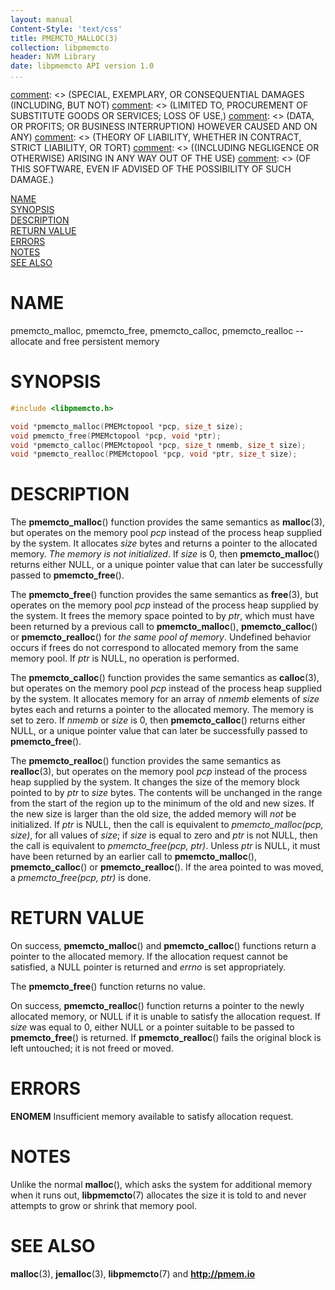 ```yaml
---
layout: manual
Content-Style: 'text/css'
title: PMEMCTO_MALLOC(3)
collection: libpmemcto
header: NVM Library
date: libpmemcto API version 1.0
...
```


[comment]: <> (Copyright 2017, Intel Corporation)

[comment]: <> (Redistribution and use in source and binary forms, with or without)
[comment]: <> (modification, are permitted provided that the following conditions)
[comment]: <> (are met:)
[comment]: <> (    * Redistributions of source code must retain the above copyright)
[comment]: <> (      notice, this list of conditions and the following disclaimer.)
[comment]: <> (    * Redistributions in binary form must reproduce the above copyright)
[comment]: <> (      notice, this list of conditions and the following disclaimer in)
[comment]: <> (      the documentation and/or other materials provided with the)
[comment]: <> (      distribution.)
[comment]: <> (    * Neither the name of the copyright holder nor the names of its)
[comment]: <> (      contributors may be used to endorse or promote products derived)
[comment]: <> (      from this software without specific prior written permission.)

[comment]: <> (THIS SOFTWARE IS PROVIDED BY THE COPYRIGHT HOLDERS AND CONTRIBUTORS)
[comment]: <> ("AS IS" AND ANY EXPRESS OR IMPLIED WARRANTIES, INCLUDING, BUT NOT)
[comment]: <> (LIMITED TO, THE IMPLIED WARRANTIES OF MERCHANTABILITY AND FITNESS FOR)
[comment]: <> (A PARTICULAR PURPOSE ARE DISCLAIMED. IN NO EVENT SHALL THE COPYRIGHT)
[comment]: <> (OWNER OR CONTRIBUTORS BE LIABLE FOR ANY DIRECT, INDIRECT, INCIDENTAL,)
[comment]: <> (SPECIAL, EXEMPLARY, OR CONSEQUENTIAL DAMAGES (INCLUDING, BUT NOT)
[comment]: <> (LIMITED TO, PROCUREMENT OF SUBSTITUTE GOODS OR SERVICES; LOSS OF USE,)
[comment]: <> (DATA, OR PROFITS; OR BUSINESS INTERRUPTION) HOWEVER CAUSED AND ON ANY)
[comment]: <> (THEORY OF LIABILITY, WHETHER IN CONTRACT, STRICT LIABILITY, OR TORT)
[comment]: <> ((INCLUDING NEGLIGENCE OR OTHERWISE) ARISING IN ANY WAY OUT OF THE USE)
[comment]: <> (OF THIS SOFTWARE, EVEN IF ADVISED OF THE POSSIBILITY OF SUCH DAMAGE.)

[comment]: <> (pmemcto_malloc.3 -- man page for libpmemcto)

[NAME](#name)<br />
[SYNOPSIS](#synopsis)<br />
[DESCRIPTION](#description)<br />
[RETURN VALUE](#return-value)<br />
[ERRORS](#errors)<br />
[NOTES](#notes)<br />
[SEE ALSO](#see-also)<br />


# NAME #

pmemcto_malloc, pmemcto_free, pmemcto_calloc, pmemcto_realloc
-- allocate and free persistent memory


# SYNOPSIS #

```c
#include <libpmemcto.h>

void *pmemcto_malloc(PMEMctopool *pcp, size_t size);
void pmemcto_free(PMEMctopool *pcp, void *ptr);
void *pmemcto_calloc(PMEMctopool *pcp, size_t nmemb, size_t size);
void *pmemcto_realloc(PMEMctopool *pcp, void *ptr, size_t size);
```


# DESCRIPTION #

The **pmemcto_malloc**() function provides the same semantics
as **malloc**(3), but operates on the memory pool *pcp* instead of
the process heap supplied by the system.  It allocates *size* bytes and
returns a pointer to the allocated memory.  *The memory is not initialized*.
If *size* is 0, then **pmemcto_malloc**() returns either NULL, or a unique
pointer value that can later be successfully passed to **pmemcto_free**().

The **pmemcto_free**() function provides the same semantics as **free**(3),
but operates on the memory pool *pcp* instead of the process heap supplied
by the system.  It frees the memory space pointed to by *ptr*, which must
have been returned by a previous call to **pmemcto_malloc**(),
**pmemcto_calloc**() or **pmemcto_realloc**() for *the same pool of memory*.
Undefined behavior occurs if frees do not correspond to allocated memory
from the same memory pool.  If *ptr* is NULL, no operation is performed.

The **pmemcto_calloc**() function provides the same semantics
as **calloc**(3), but operates on the memory pool *pcp* instead of
the process heap supplied by the system.  It allocates memory for an array
of *nmemb* elements of *size* bytes each and returns a pointer to the
allocated memory.  The memory is set to zero.  If *nmemb* or *size* is 0,
then **pmemcto_calloc**() returns either NULL, or a unique pointer value
that can later be successfully passed to **pmemcto_free**().

The **pmemcto_realloc**() function provides the same semantics
as **realloc**(3), but operates on the memory pool *pcp* instead of
the process heap supplied by the system.  It changes the size of
the memory block pointed to by *ptr* to *size* bytes.  The contents will be
unchanged in the range from the start of the region up to the minimum
of the old and new sizes.  If the new size is larger than the old size,
the added memory will *not* be initialized.  If *ptr* is NULL,
then the call is equivalent to *pmemcto_malloc(pcp, size)*, for all values
of *size*; if *size* is equal to zero and *ptr* is not NULL, then the call
is equivalent to *pmemcto_free(pcp, ptr)*.  Unless *ptr* is NULL,
it must have been returned by an earlier call to **pmemcto_malloc**(),
**pmemcto_calloc**() or **pmemcto_realloc**().
If the area pointed to was moved, a *pmemcto_free(pcp, ptr)* is done.


# RETURN VALUE #

On success, **pmemcto_malloc**() and **pmemcto_calloc**() functions return
a pointer to the allocated memory.  If the allocation request cannot be
satisfied, a NULL pointer is returned and *errno* is set appropriately.

The **pmemcto_free**() function returns no value.

On success, **pmemcto_realloc**() function returns a pointer to the newly
allocated memory, or NULL if it is unable to satisfy the allocation request.
If *size* was equal to 0, either NULL or a pointer suitable to be passed
to **pmemcto_free**() is returned.  If **pmemcto_realloc**() fails
the original block is left untouched; it is not freed or moved.


# ERRORS #

**ENOMEM** Insufficient memory available to satisfy allocation request.


# NOTES #

Unlike the normal **malloc**(), which asks the system for additional
memory when it runs out, **libpmemcto**(7) allocates the size it is told
to and never attempts to grow or shrink that memory pool.


# SEE ALSO #

**malloc**(3), **jemalloc**(3), **libpmemcto**(7)
and **<http://pmem.io>**
